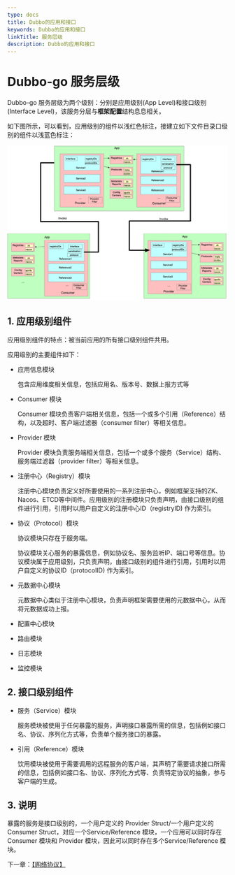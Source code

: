 ```yaml
---
type: docs
title: Dubbo的应用和接口
keywords: Dubbo的应用和接口
linkTitle: 服务层级
description: Dubbo的应用和接口
---
```


# Dubbo-go 服务层级

Dubbo-go 服务层级为两个级别：分别是应用级别(App Level)和接口级别(Interface Level)，该服务分层与**框架配置**结构息息相关。

如下图所示，可以看到，应用级别的组件以浅红色标注，接建立如下文件目录口级别的组件以浅蓝色标注：

![](/imgs/golang/3.0/dubbogo-concept.png)

## 1. 应用级别组件

应用级别组件的特点：被当前应用的所有接口级别组件共用。

应用级别的主要组件如下：

- 应用信息模块

  包含应用维度相关信息，包括应用名、版本号、数据上报方式等

- Consumer 模块

  Consumer 模块负责客户端相关信息，包括一个或多个引用（Reference）结构，以及超时、客户端过滤器（consumer filter）等相关信息。

- Provider 模块

  Provider 模块负责服务端相关信息，包括一个或多个服务（Service）结构、服务端过滤器（provider filter）等相关信息。

- 注册中心（Registry）模块

  注册中心模块负责定义好所要使用的一系列注册中心，例如框架支持的ZK、Nacos、ETCD等中间件。应用级别的注册模块只负责声明，由接口级别的组件进行引用，引用时以用户自定义的注册中心ID（registryID) 作为索引。

- 协议（Protocol）模块

  协议模块只存在于服务端。

  协议模块关心服务的暴露信息，例如协议名、服务监听IP、端口号等信息。协议模块属于应用级别，只负责声明，由接口级别的组件进行引用，引用时以用户自定义的协议ID（protocolID) 作为索引。

- 元数据中心模块

  元数据中心类似于注册中心模块，负责声明框架需要使用的元数据中心，从而将元数据成功上报。

- 配置中心模块
- 路由模块
- 日志模块
- 监控模块

## 2. 接口级别组件

- 服务（Service）模块

  服务模块被使用于任何暴露的服务，声明接口暴露所需的信息，包括例如接口名、协议、序列化方式等，负责单个服务接口的暴露。

- 引用（Reference）模块

  饮用模块被使用于需要调用的远程服务的客户端，其声明了需要请求接口所需的信息，包括例如接口名、协议、序列化方式等、负责特定协议的抽象，参与客户端的生成。

## 3. 说明

暴露的服务是接口级别的，一个用户定义的 Provider Struct/一个用户定义的Consumer Struct，对应一个Service/Reference 模块，一个应用可以同时存在Consumer 模块和 Provider 模块，因此可以同时存在多个Service/Reference 模块。

下一章：[【网络协议】](./protocol.html)
